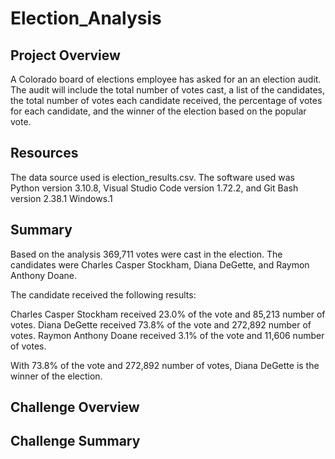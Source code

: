 # Election_Analysis

## Project Overview
A Colorado board of elections employee has asked for an an election audit. The audit will include the total number of votes cast, a list of the candidates, the total number of votes each candidate received, the percentage of votes for each candidate, and the winner of the election based on the popular vote.

## Resources
The data source used is election_results.csv. The software used was Python version 3.10.8, Visual Studio Code version 1.72.2, and Git Bash version 2.38.1 Windows.1

## Summary
Based on the analysis 369,711 votes were cast in the election. 
The candidates were Charles Casper Stockham, Diana DeGette, and Raymon Anthony Doane.

The candidate received the following results:

Charles Casper Stockham received 23.0% of the vote and 85,213 number of votes.
Diana DeGette received 73.8% of the vote and 272,892 number of votes.
Raymon Anthony Doane received 3.1% of the vote and 11,606 number of votes.

With 73.8% of the vote and 272,892 number of votes, Diana DeGette is the winner of the election.

## Challenge Overview

## Challenge Summary



